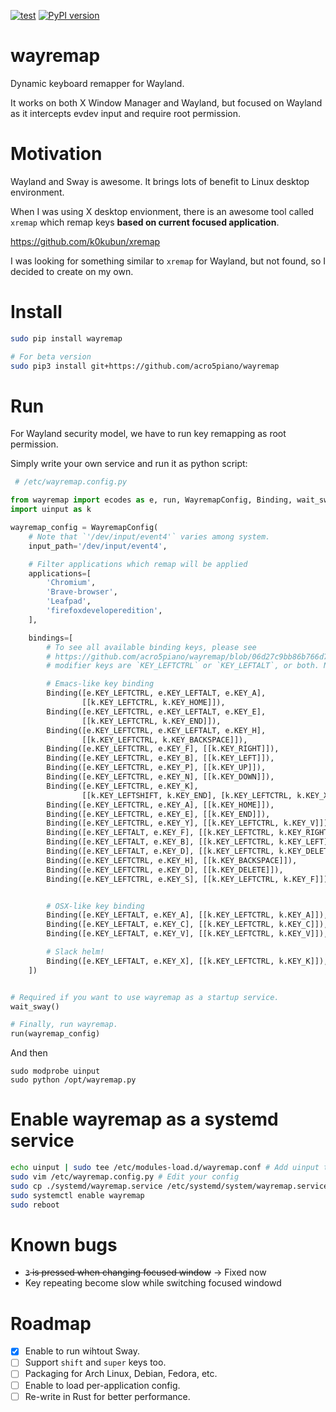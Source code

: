 [![test](https://github.com/acro5piano/wayremap/actions/workflows/test.yml/badge.svg)](https://github.com/acro5piano/wayremap/actions/workflows/test.yml)
[![PyPI version](https://badge.fury.io/py/wayremap.svg)](https://badge.fury.io/py/wayremap)

# wayremap

Dynamic keyboard remapper for Wayland.

It works on both X Window Manager and Wayland, but focused on Wayland as it intercepts evdev input and require root permission.

# Motivation

Wayland and Sway is awesome. It brings lots of benefit to Linux desktop environment.

When I was using X desktop envionment, there is an awesome tool called `xremap` which remap keys **based on current focused application**.

https://github.com/k0kubun/xremap

I was looking for something similar to `xremap` for Wayland, but not found, so I decided to create on my own.

# Install

```bash
sudo pip install wayremap

# For beta version
sudo pip3 install git+https://github.com/acro5piano/wayremap

```

# Run

For Wayland security model, we have to run key remapping as root permission.

Simply write your own service and run it as python script:

```python
 # /etc/wayremap.config.py

from wayremap import ecodes as e, run, WayremapConfig, Binding, wait_sway
import uinput as k

wayremap_config = WayremapConfig(
    # Note that `'/dev/input/event4'` varies among system.
    input_path='/dev/input/event4',

    # Filter applications which remap will be applied
    applications=[
        'Chromium',
        'Brave-browser',
        'Leafpad',
        'firefoxdeveloperedition',
    ],

    bindings=[
        # To see all available binding keys, please see
        # https://github.com/acro5piano/wayremap/blob/06d27c9bb86b766d7fd1e4230f3a16827785519e/wayremap/ecodes.py
        # modifier keys are `KEY_LEFTCTRL` or `KEY_LEFTALT`, or both. Neither `shift` nor `super` is not implemented yet.

        # Emacs-like key binding
        Binding([e.KEY_LEFTCTRL, e.KEY_LEFTALT, e.KEY_A],
                [[k.KEY_LEFTCTRL, k.KEY_HOME]]),
        Binding([e.KEY_LEFTCTRL, e.KEY_LEFTALT, e.KEY_E],
                [[k.KEY_LEFTCTRL, k.KEY_END]]),
        Binding([e.KEY_LEFTCTRL, e.KEY_LEFTALT, e.KEY_H],
                [[k.KEY_LEFTCTRL, k.KEY_BACKSPACE]]),
        Binding([e.KEY_LEFTCTRL, e.KEY_F], [[k.KEY_RIGHT]]),
        Binding([e.KEY_LEFTCTRL, e.KEY_B], [[k.KEY_LEFT]]),
        Binding([e.KEY_LEFTCTRL, e.KEY_P], [[k.KEY_UP]]),
        Binding([e.KEY_LEFTCTRL, e.KEY_N], [[k.KEY_DOWN]]),
        Binding([e.KEY_LEFTCTRL, e.KEY_K],
                [[k.KEY_LEFTSHIFT, k.KEY_END], [k.KEY_LEFTCTRL, k.KEY_X]]),
        Binding([e.KEY_LEFTCTRL, e.KEY_A], [[k.KEY_HOME]]),
        Binding([e.KEY_LEFTCTRL, e.KEY_E], [[k.KEY_END]]),
        Binding([e.KEY_LEFTCTRL, e.KEY_Y], [[k.KEY_LEFTCTRL, k.KEY_V]]),
        Binding([e.KEY_LEFTALT, e.KEY_F], [[k.KEY_LEFTCTRL, k.KEY_RIGHT]]),
        Binding([e.KEY_LEFTALT, e.KEY_B], [[k.KEY_LEFTCTRL, k.KEY_LEFT]]),
        Binding([e.KEY_LEFTALT, e.KEY_D], [[k.KEY_LEFTCTRL, k.KEY_DELETE]]),
        Binding([e.KEY_LEFTCTRL, e.KEY_H], [[k.KEY_BACKSPACE]]),
        Binding([e.KEY_LEFTCTRL, e.KEY_D], [[k.KEY_DELETE]]),
        Binding([e.KEY_LEFTCTRL, e.KEY_S], [[k.KEY_LEFTCTRL, k.KEY_F]]),


        # OSX-like key binding
        Binding([e.KEY_LEFTALT, e.KEY_A], [[k.KEY_LEFTCTRL, k.KEY_A]]),
        Binding([e.KEY_LEFTALT, e.KEY_C], [[k.KEY_LEFTCTRL, k.KEY_C]]),
        Binding([e.KEY_LEFTALT, e.KEY_V], [[k.KEY_LEFTCTRL, k.KEY_V]]),

        # Slack helm!
        Binding([e.KEY_LEFTALT, e.KEY_X], [[k.KEY_LEFTCTRL, k.KEY_K]]),
    ])


# Required if you want to use wayremap as a startup service.
wait_sway()

# Finally, run wayremap.
run(wayremap_config)

```

And then

```
sudo modprobe uinput
sudo python /opt/wayremap.py
```

# Enable wayremap as a systemd service

```bash
echo uinput | sudo tee /etc/modules-load.d/wayremap.conf # Add uinput to auto-loaded linux modules
sudo vim /etc/wayremap.config.py # Edit your config
sudo cp ./systemd/wayremap.service /etc/systemd/system/wayremap.service
sudo systemctl enable wayremap
sudo reboot
```

# Known bugs

- ~~`3` is pressed when changing focused window~~ → Fixed now
- Key repeating become slow while switching focused windowd

# Roadmap

- [x] Enable to run wihtout Sway.
- [ ] Support `shift` and `super` keys too.
- [ ] Packaging for Arch Linux, Debian, Fedora, etc.
- [ ] Enable to load per-application config.
- [ ] Re-write in Rust for better performance.
